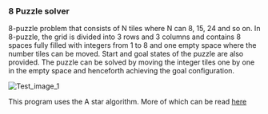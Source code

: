 ### 8 Puzzle solver
8-puzzle problem that consists of N tiles
where N can 8, 15, 24 and so on. In 8-puzzle, the grid is divided into 3 rows and 3 columns
and contains 8 spaces fully filled with integers from 1 to 8 and one empty space where the
number tiles can be moved. Start and goal states of the puzzle are also provided. The puzzle
can be solved by moving the integer tiles one by one in the empty space and henceforth
achieving the goal configuration.

![Test_image_1](https://media.geeksforgeeks.org/wp-content/uploads/puzzle8init.jpg)

This program uses the A star algorithm. More of which can be read [here](https://www.geeksforgeeks.org/a-search-algorithm/)
